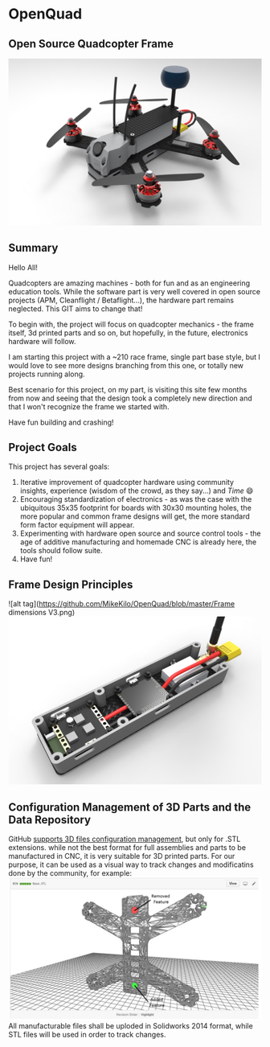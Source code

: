 # OpenQuad
## Open Source Quadcopter Frame ##
![alt tag](https://github.com/MikeKilo/OpenQuad/blob/master/MK210.40.jpg)
## Summary ##
Hello All!

Quadcopters are amazing machines - both for fun and as an engineering education tools. 
While the software part is very well covered in open source projects (APM, Cleanflight / Betaflight...), the hardware part remains neglected. This GIT aims to change that!

To begin with, the project will focus on quadcopter mechanics - the frame itself, 3d printed parts and so on, but hopefully, in the future, electronics hardware will follow. 

I am starting this project with a ~210 race frame, single part base style, but I would love to see more designs branching from this one, or totally new projects running along.

Best scenario for this project, on my part, is visiting this site few months from now and seeing that the design took a completely new direction and that I won't recognize the frame we started with.

Have fun building and crashing!

## Project Goals ##
This project has several goals:

1. Iterative improvement of quadcopter hardware using community insights, experience (wisdom of the crowd, as they say...) and *Time* :smile:
2. Encouraging standardization of electronics - as was the case with the ubiquitous 35x35 footprint for boards with 30x30 mounting holes, the more popular and common frame designs will get, the more standard form factor equipment will appear.
3. Experimenting with hardware open source and source control tools - the age of additive manufacturing and homemade CNC is already here, the tools should follow suite.
3. Have fun!

## Frame Design Principles ##

![alt tag](https://github.com/MikeKilo/OpenQuad/blob/master/Frame dimensions V3.png)
![alt tag](https://github.com/MikeKilo/OpenQuad/blob/master/MK210.46.jpg)

## Configuration Management of 3D Parts and the Data Repository ##
GitHub [supports 3D files configuration management](https://help.github.com/articles/3d-file-viewer/), but only for .STL extensions. while not the best format for full assemblies and parts to be manufactured in CNC, it is very suitable for 3D printed parts.
For our purpose, it can be used as a visual way to track changes and modificatins done by the community, for example:
![alt tag](https://github.com/MikeKilo/OpenQuad/blob/master/GitHub_STL_Diff.jpg)
All manufacturable files shall be uploded in Solidworks 2014 format, while STL files will be used in order to track changes. 
